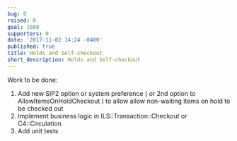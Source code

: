 ```yaml
---
bug: 0
raised: 0
goal: 1600
supporters: 0
date: '2017-11-02 14:24 -0400'
published: true
title: Holds and Self-checkout
short_description: Holds and Self-checkout
---
```

Work to be done:
1) Add new SIP2 option or system preference ( or 2nd option to AllowItemsOnHoldCheckout ) to allow allow non-waiting items on hold to be checked out
2) Implement business logic in ILS::Transaction::Checkout or C4::Circulation
3) Add unit tests
